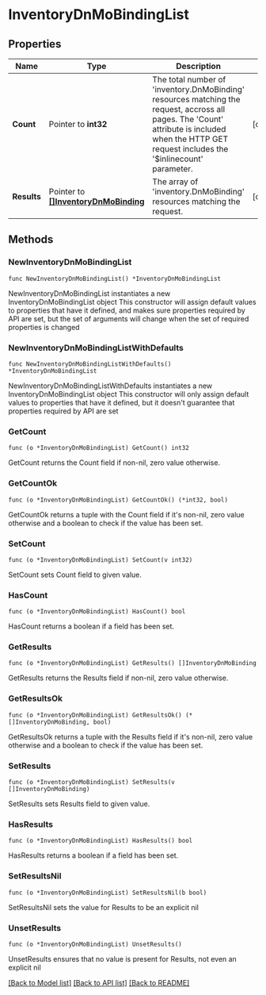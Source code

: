 # InventoryDnMoBindingList

## Properties

Name | Type | Description | Notes
------------ | ------------- | ------------- | -------------
**Count** | Pointer to **int32** | The total number of &#39;inventory.DnMoBinding&#39; resources matching the request, accross all pages. The &#39;Count&#39; attribute is included when the HTTP GET request includes the &#39;$inlinecount&#39; parameter. | [optional] 
**Results** | Pointer to [**[]InventoryDnMoBinding**](InventoryDnMoBinding.md) | The array of &#39;inventory.DnMoBinding&#39; resources matching the request. | [optional] 

## Methods

### NewInventoryDnMoBindingList

`func NewInventoryDnMoBindingList() *InventoryDnMoBindingList`

NewInventoryDnMoBindingList instantiates a new InventoryDnMoBindingList object
This constructor will assign default values to properties that have it defined,
and makes sure properties required by API are set, but the set of arguments
will change when the set of required properties is changed

### NewInventoryDnMoBindingListWithDefaults

`func NewInventoryDnMoBindingListWithDefaults() *InventoryDnMoBindingList`

NewInventoryDnMoBindingListWithDefaults instantiates a new InventoryDnMoBindingList object
This constructor will only assign default values to properties that have it defined,
but it doesn't guarantee that properties required by API are set

### GetCount

`func (o *InventoryDnMoBindingList) GetCount() int32`

GetCount returns the Count field if non-nil, zero value otherwise.

### GetCountOk

`func (o *InventoryDnMoBindingList) GetCountOk() (*int32, bool)`

GetCountOk returns a tuple with the Count field if it's non-nil, zero value otherwise
and a boolean to check if the value has been set.

### SetCount

`func (o *InventoryDnMoBindingList) SetCount(v int32)`

SetCount sets Count field to given value.

### HasCount

`func (o *InventoryDnMoBindingList) HasCount() bool`

HasCount returns a boolean if a field has been set.

### GetResults

`func (o *InventoryDnMoBindingList) GetResults() []InventoryDnMoBinding`

GetResults returns the Results field if non-nil, zero value otherwise.

### GetResultsOk

`func (o *InventoryDnMoBindingList) GetResultsOk() (*[]InventoryDnMoBinding, bool)`

GetResultsOk returns a tuple with the Results field if it's non-nil, zero value otherwise
and a boolean to check if the value has been set.

### SetResults

`func (o *InventoryDnMoBindingList) SetResults(v []InventoryDnMoBinding)`

SetResults sets Results field to given value.

### HasResults

`func (o *InventoryDnMoBindingList) HasResults() bool`

HasResults returns a boolean if a field has been set.

### SetResultsNil

`func (o *InventoryDnMoBindingList) SetResultsNil(b bool)`

 SetResultsNil sets the value for Results to be an explicit nil

### UnsetResults
`func (o *InventoryDnMoBindingList) UnsetResults()`

UnsetResults ensures that no value is present for Results, not even an explicit nil

[[Back to Model list]](../README.md#documentation-for-models) [[Back to API list]](../README.md#documentation-for-api-endpoints) [[Back to README]](../README.md)


